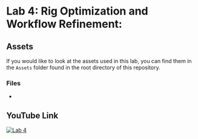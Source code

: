 ﻿# Lab 4: Rig Optimization and Workflow Refinement:

## Assets
If you would like to look at the assets used in this lab, you can find them in the `Assets` folder found in the root directory of this repository.
### Files
- [](../Assets)

## YouTube Link
[![Lab 4]()]()